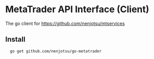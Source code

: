 # MetaTrader API Interface (Client)


The go client for https://github.com/nenjotsu/mtservices


## Install

```bash
  go get github.com/nenjotsu/go-metatrader
```
